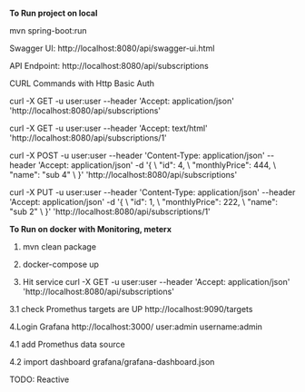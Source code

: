 **To Run project on local**

mvn spring-boot:run

Swagger UI: http://localhost:8080/api/swagger-ui.html

API Endpoint: http://localhost:8080/api/subscriptions

CURL Commands with Http Basic Auth

curl -X GET -u user:user --header 'Accept: application/json' 'http://localhost:8080/api/subscriptions'

curl -X GET -u user:user --header 'Accept: text/html' 'http://localhost:8080/api/subscriptions/1'

curl -X POST -u user:user --header 'Content-Type: application/json' --header 'Accept: application/json' -d '{ \ 
   "id": 4, \ 
   "monthlyPrice": 444, \ 
   "name": "sub 4" \ 
 }' 'http://localhost:8080/api/subscriptions'
 
 curl -X PUT -u user:user --header 'Content-Type: application/json' --header 'Accept: application/json' -d '{ \ 
    "id": 1, \ 
    "monthlyPrice": 222, \ 
    "name": "sub 2" \ 
  }' 'http://localhost:8080/api/subscriptions/1'

**To Run on docker with Monitoring, meterx**

1. mvn clean package

2. docker-compose up

3. Hit service curl -X GET -u user:user --header 'Accept: application/json' 'http://localhost:8080/api/subscriptions'

3.1 check Promethus targets are UP
http://localhost:9090/targets

4.Login Grafana http://localhost:3000/
user:admin username:admin

4.1 add Promethus data source

4.2 import dashboard grafana/grafana-dashboard.json





TODO: Reactive